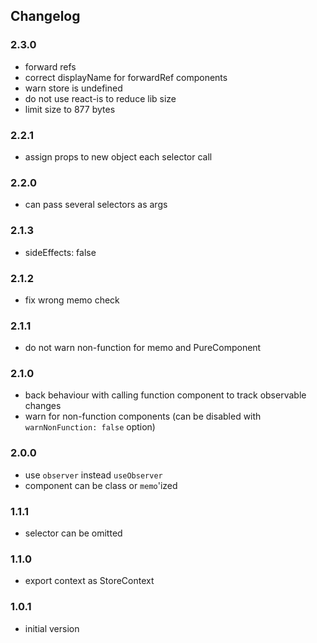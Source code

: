## Changelog

### 2.3.0

- forward refs
- correct displayName for forwardRef components
- warn store is undefined
- do not use react-is to reduce lib size
- limit size to 877 bytes

### 2.2.1

- assign props to new object each selector call

### 2.2.0

- can pass several selectors as args

### 2.1.3

- sideEffects: false

### 2.1.2

- fix wrong memo check

### 2.1.1

- do not warn non-function for memo and PureComponent

### 2.1.0

- back behaviour with calling function component to track observable changes
- warn for non-function components (can be disabled with
`warnNonFunction: false` option)

### 2.0.0

- use `observer` instead `useObserver`
- component can be class or `memo`'ized 

### 1.1.1

- selector can be omitted

### 1.1.0

- export context as StoreContext

### 1.0.1

- initial version
